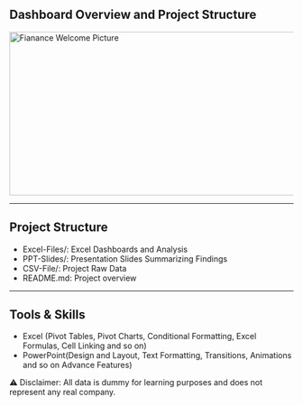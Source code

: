 ## Dashboard Overview and Project Structure

<img width="922" height="290" alt="Fianance Welcome Picture" src="https://github.com/user-attachments/assets/c81b225d-a756-4fa3-99e3-392081235820" />

---

## Project Structure
- Excel-Files/: Excel Dashboards and Analysis
- PPT-Slides/: Presentation Slides Summarizing Findings
- CSV-File/: Project Raw Data
- README.md: Project overview

---

## Tools & Skills
- Excel (Pivot Tables, Pivot Charts, Conditional Formatting, Excel Formulas, Cell Linking and so on)
- PowerPoint(Design and Layout, Text Formatting, Transitions, Animations and so on Advance Features)

⚠️ Disclaimer: All data is dummy for learning purposes and does not represent any real company.

